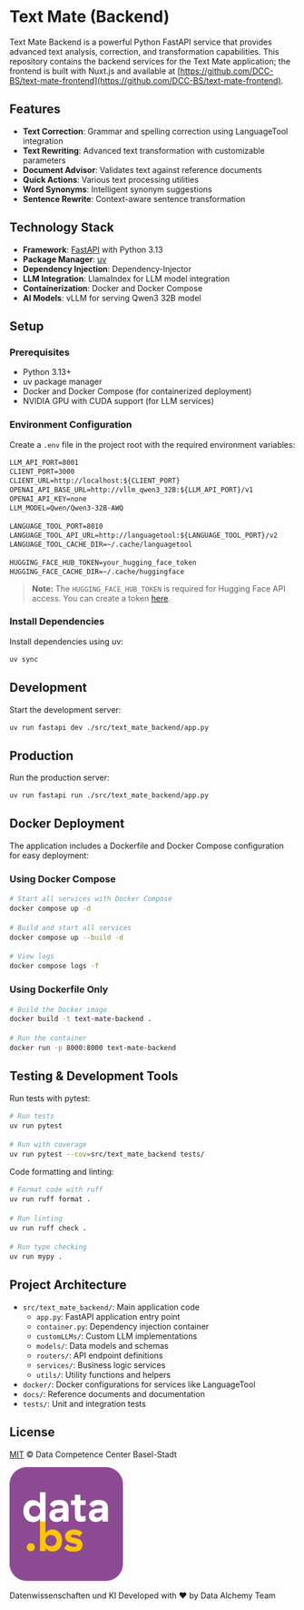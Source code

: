 # Text Mate (Backend)

Text Mate Backend is a powerful Python FastAPI service that provides advanced text analysis, correction, and transformation capabilities. This repository contains the backend services for the Text Mate application; the frontend is built with Nuxt.js and available at [https://github.com/DCC-BS/text-mate-frontend](https://github.com/DCC-BS/text-mate-frontend).

## Features

- **Text Correction**: Grammar and spelling correction using LanguageTool integration
- **Text Rewriting**: Advanced text transformation with customizable parameters
- **Document Advisor**: Validates text against reference documents
- **Quick Actions**: Various text processing utilities
- **Word Synonyms**: Intelligent synonym suggestions
- **Sentence Rewrite**: Context-aware sentence transformation

## Technology Stack

- **Framework**: [FastAPI](https://fastapi.tiangolo.com/) with Python 3.13
- **Package Manager**: [uv](https://github.com/astral-sh/uv)
- **Dependency Injection**: Dependency-Injector
- **LLM Integration**: LlamaIndex for LLM model integration
- **Containerization**: Docker and Docker Compose
- **AI Models**: vLLM for serving Qwen3 32B model

## Setup

### Prerequisites

- Python 3.13+
- uv package manager
- Docker and Docker Compose (for containerized deployment)
- NVIDIA GPU with CUDA support (for LLM services)

### Environment Configuration

Create a `.env` file in the project root with the required environment variables:

```
LLM_API_PORT=8001
CLIENT_PORT=3000
CLIENT_URL=http://localhost:${CLIENT_PORT}
OPENAI_API_BASE_URL=http://vllm_qwen3_32B:${LLM_API_PORT}/v1
OPENAI_API_KEY=none
LLM_MODEL=Qwen/Qwen3-32B-AWQ

LANGUAGE_TOOL_PORT=8010
LANGUAGE_TOOL_API_URL=http://languagetool:${LANGUAGE_TOOL_PORT}/v2
LANGUAGE_TOOL_CACHE_DIR=~/.cache/languagetool

HUGGING_FACE_HUB_TOKEN=your_hugging_face_token
HUGGING_FACE_CACHE_DIR=~/.cache/huggingface
```

> **Note:** The `HUGGING_FACE_HUB_TOKEN` is required for Hugging Face API access. You can create a token [here](https://huggingface.co/settings/tokens).

### Install Dependencies

Install dependencies using uv:

```bash
uv sync
```

## Development

Start the development server:

```bash
uv run fastapi dev ./src/text_mate_backend/app.py
```

## Production

Run the production server:

```bash
uv run fastapi run ./src/text_mate_backend/app.py
```

## Docker Deployment

The application includes a Dockerfile and Docker Compose configuration for easy deployment:

### Using Docker Compose

```bash
# Start all services with Docker Compose
docker compose up -d

# Build and start all services
docker compose up --build -d

# View logs
docker compose logs -f
```

### Using Dockerfile Only

```bash
# Build the Docker image
docker build -t text-mate-backend .

# Run the container
docker run -p 8000:8000 text-mate-backend
```

## Testing & Development Tools

Run tests with pytest:

```bash
# Run tests
uv run pytest

# Run with coverage
uv run pytest --cov=src/text_mate_backend tests/
```

Code formatting and linting:

```bash
# Format code with ruff
uv run ruff format .

# Run linting
uv run ruff check .

# Run type checking
uv run mypy .
```

## Project Architecture

- `src/text_mate_backend/`: Main application code
  - `app.py`: FastAPI application entry point
  - `container.py`: Dependency injection container
  - `customLLMs/`: Custom LLM implementations
  - `models/`: Data models and schemas
  - `routers/`: API endpoint definitions
  - `services/`: Business logic services
  - `utils/`: Utility functions and helpers
- `docker/`: Docker configurations for services like LanguageTool
- `docs/`: Reference documents and documentation
- `tests/`: Unit and integration tests

## License

[MIT](LICENSE) © Data Competence Center Basel-Stadt


<a href="https://www.bs.ch/schwerpunkte/daten/databs/schwerpunkte/datenwissenschaften-und-ki"><img src="./_imgs/databs_log.png" alt="DCC Logo" width="200" /></a>

Datenwissenschaften und KI
Developed with ❤️ by Data Alchemy Team
